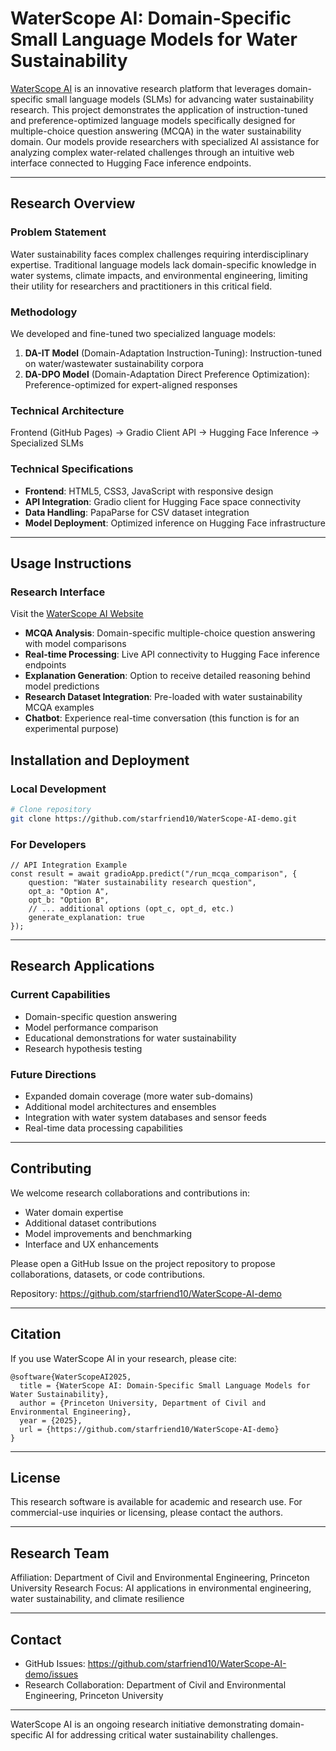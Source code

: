 # WaterScope AI: Domain-Specific Small Language Models for Water Sustainability

[WaterScope AI](https://starfriend10.github.io/WaterScope-AI-demo) is an innovative research platform that leverages domain-specific small language models (SLMs) for advancing water sustainability research. This project demonstrates the application of instruction-tuned and preference-optimized language models specifically designed for multiple-choice question answering (MCQA) in the water sustainability domain. Our models provide researchers with specialized AI assistance for analyzing complex water-related challenges through an intuitive web interface connected to Hugging Face inference endpoints.


---
## Research Overview

### Problem Statement
Water sustainability faces complex challenges requiring interdisciplinary expertise. Traditional language models lack domain-specific knowledge in water systems, climate impacts, and environmental engineering, limiting their utility for researchers and practitioners in this critical field.

### Methodology
We developed and fine-tuned two specialized language models:

1. **DA-IT Model** (Domain-Adaptation Instruction-Tuning): Instruction-tuned on water/wastewater sustainability corpora
2. **DA-DPO Model** (Domain-Adaptation Direct Preference Optimization): Preference-optimized for expert-aligned responses

### Technical Architecture
Frontend (GitHub Pages) → Gradio Client API → Hugging Face Inference → Specialized SLMs

### Technical Specifications
- **Frontend**: HTML5, CSS3, JavaScript with responsive design
- **API Integration**: Gradio client for Hugging Face space connectivity
- **Data Handling**: PapaParse for CSV dataset integration
- **Model Deployment**: Optimized inference on Hugging Face infrastructure

---

## Usage Instructions

### Research Interface
Visit the [WaterScope AI Website](https://starfriend10.github.io/WaterScope-AI-demo)
- **MCQA Analysis**: Domain-specific multiple-choice question answering with model comparisons
- **Real-time Processing**: Live API connectivity to Hugging Face inference endpoints
- **Explanation Generation**: Option to receive detailed reasoning behind model predictions
- **Research Dataset Integration**: Pre-loaded with water sustainability MCQA examples
- **Chatbot**: Experience real-time conversation (this function is for an experimental purpose)

## Installation and Deployment

### Local Development
```bash
# Clone repository
git clone https://github.com/starfriend10/WaterScope-AI-demo.git
```

### For Developers
    // API Integration Example
    const result = await gradioApp.predict("/run_mcqa_comparison", {
        question: "Water sustainability research question",
        opt_a: "Option A",
        opt_b: "Option B",
        // ... additional options (opt_c, opt_d, etc.)
        generate_explanation: true
    });

---

## Research Applications

### Current Capabilities
- Domain-specific question answering
- Model performance comparison
- Educational demonstrations for water sustainability
- Research hypothesis testing

### Future Directions
- Expanded domain coverage (more water sub-domains)
- Additional model architectures and ensembles
- Integration with water system databases and sensor feeds
- Real-time data processing capabilities

---

## Contributing
We welcome research collaborations and contributions in:
- Water domain expertise
- Additional dataset contributions
- Model improvements and benchmarking
- Interface and UX enhancements

Please open a GitHub Issue on the project repository to propose collaborations, datasets, or code contributions.

Repository: https://github.com/starfriend10/WaterScope-AI-demo

---

## Citation
If you use WaterScope AI in your research, please cite:

    @software{WaterScopeAI2025,
      title = {WaterScope AI: Domain-Specific Small Language Models for Water Sustainability},
      author = {Princeton University, Department of Civil and Environmental Engineering},
      year = {2025},
      url = {https://github.com/starfriend10/WaterScope-AI-demo}
    }

---

## License
This research software is available for academic and research use.
For commercial-use inquiries or licensing, please contact the authors.

---

## Research Team
Affiliation: Department of Civil and Environmental Engineering, Princeton University
Research Focus: AI applications in environmental engineering, water sustainability, and climate resilience

---


## Contact
- GitHub Issues: https://github.com/starfriend10/WaterScope-AI-demo/issues
- Research Collaboration: Department of Civil and Environmental Engineering, Princeton University

---

WaterScope AI is an ongoing research initiative demonstrating domain-specific AI for addressing critical water sustainability challenges.








